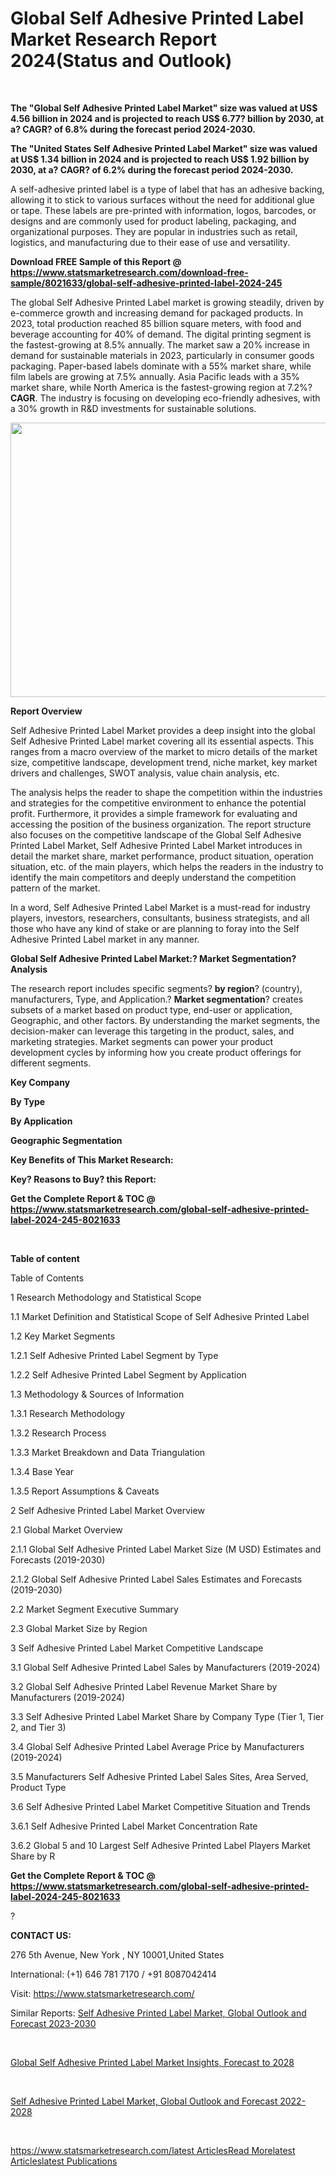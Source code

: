 <h1>Global Self Adhesive Printed Label Market Research Report 2024(Status and Outlook)</h1><br/><p><strong>The "Global Self Adhesive Printed Label Market" size was valued at US$ 4.56 billion in 2024 and is projected to reach US$ 6.77? billion by 2030, at a? <strong>CAGR</strong>? of 6.8% during the forecast period 2024-2030.</strong></p>
 
 
 
 <p><strong>The "United States Self Adhesive Printed Label Market" size was valued at US$ 1.34 billion in 2024 and is projected to reach US$ 1.92 billion by 2030, at a? <strong>CAGR</strong>? of 6.2% during the forecast period 2024-2030.</strong></p>
 
 
 
 <p>A self-adhesive printed label is a type of label that has an adhesive backing, allowing it to stick to various surfaces without the need for additional glue or tape. These labels are pre-printed with information, logos, barcodes, or designs and are commonly used for product labeling, packaging, and organizational purposes. They are popular in industries such as retail, logistics, and manufacturing due to their ease of use and versatility.</p>
 
 
 
 <p><strong>Download FREE Sample of this Report @ <a href="https://www.statsmarketresearch.com/download-free-sample/8021633/global-self-adhesive-printed-label-2024-245">https://www.statsmarketresearch.com/download-free-sample/8021633/global-self-adhesive-printed-label-2024-245</a></strong></p>
 
 
 
 <p>The global Self Adhesive Printed Label market is growing steadily, driven by e-commerce growth and increasing demand for packaged products. In 2023, total production reached 85 billion square meters, with food and beverage accounting for 40% of demand. The digital printing segment is the fastest-growing at 8.5% annually. The market saw a 20% increase in demand for sustainable materials in 2023, particularly in consumer goods packaging. Paper-based labels dominate with a 55% market share, while film labels are growing at 7.5% annually. Asia Pacific leads with a 35% market share, while North America is the fastest-growing region at 7.2%? <strong><strong>CAGR</strong></strong>. The industry is focusing on developing eco-friendly adhesives, with a 30% growth in R&D investments for sustainable solutions.</p>
 
 
 
 <p><img alt="" src="https://www.24marketreports.com/assets/report-images/SelfAdhesivePrintedLabelMarket.png" style="height:439px; width:731px" /></p>
 
 
 
 <p><strong>Report Overview</strong></p>
 
 
 
 <p>Self Adhesive Printed Label Market provides a deep insight into the global Self Adhesive Printed Label market covering all its essential aspects. This ranges from a macro overview of the market to micro details of the market size, competitive landscape, development trend, niche market, key market drivers and challenges, SWOT analysis, value chain analysis, etc.</p>
 
 
 
 <p>The analysis helps the reader to shape the competition within the industries and strategies for the competitive environment to enhance the potential profit. Furthermore, it provides a simple framework for evaluating and accessing the position of the business organization. The report structure also focuses on the competitive landscape of the Global Self Adhesive Printed Label Market, Self Adhesive Printed Label Market introduces in detail the market share, market performance, product situation, operation situation, etc. of the main players, which helps the readers in the industry to identify the main competitors and deeply understand the competition pattern of the market.</p>
 
 
 
 <p>In a word, Self Adhesive Printed Label Market is a must-read for industry players, investors, researchers, consultants, business strategists, and all those who have any kind of stake or are planning to foray into the Self Adhesive Printed Label market in any manner.</p>
 
 
 
 <p><strong>Global Self Adhesive Printed Label Market:? Market Segmentation? Analysis</strong></p>
 
 
 
 <p>The research report includes specific segments? <strong>by region</strong>? (country), manufacturers, Type, and Application.? <strong>Market segmentation</strong>? creates subsets of a market based on product type, end-user or application, Geographic, and other factors. By understanding the market segments, the decision-maker can leverage this targeting in the product, sales, and marketing strategies. Market segments can power your product development cycles by informing how you create product offerings for different segments.</p>
 
 
 
 <p><strong>Key Company</strong></p>
 
 
 
 <p><strong>By Type</strong></p>
 
 
 
 <p><strong><strong>By Application</strong></strong></p>
 
 
 
 <p><strong>Geographic Segmentation</strong></p>
 
 
 
 <p><strong>Key Benefits of This Market Research:</strong></p>
 
 
 
 <p><strong>Key? <strong>Reasons to Buy</strong>? this Report:</strong></p>
 
 
 
 <div><b>Get the Complete Report & TOC @ <a href="https://www.statsmarketresearch.com/global-self-adhesive-printed-label-2024-245-8021633">https://www.statsmarketresearch.com/global-self-adhesive-printed-label-2024-245-8021633</a></b></div>
 
 
 
 <p><br />
 
 <b>Table of content</b></p>
 
 
 
 <p>Table of Contents<br />
 
 1 Research Methodology and Statistical Scope<br />
 
 1.1 Market Definition and Statistical Scope of Self Adhesive Printed Label<br />
 
 1.2 Key Market Segments<br />
 
 1.2.1 Self Adhesive Printed Label Segment by Type<br />
 
 1.2.2 Self Adhesive Printed Label Segment by Application<br />
 
 1.3 Methodology & Sources of Information<br />
 
 1.3.1 Research Methodology<br />
 
 1.3.2 Research Process<br />
 
 1.3.3 Market Breakdown and Data Triangulation<br />
 
 1.3.4 Base Year<br />
 
 1.3.5 Report Assumptions & Caveats<br />
 
 2 Self Adhesive Printed Label Market Overview<br />
 
 2.1 Global Market Overview<br />
 
 2.1.1 Global Self Adhesive Printed Label Market Size (M USD) Estimates and Forecasts (2019-2030)<br />
 
 2.1.2 Global Self Adhesive Printed Label Sales Estimates and Forecasts (2019-2030)<br />
 
 2.2 Market Segment Executive Summary<br />
 
 2.3 Global Market Size by Region<br />
 
 3 Self Adhesive Printed Label Market Competitive Landscape<br />
 
 3.1 Global Self Adhesive Printed Label Sales by Manufacturers (2019-2024)<br />
 
 3.2 Global Self Adhesive Printed Label Revenue Market Share by Manufacturers (2019-2024)<br />
 
 3.3 Self Adhesive Printed Label Market Share by Company Type (Tier 1, Tier 2, and Tier 3)<br />
 
 3.4 Global Self Adhesive Printed Label Average Price by Manufacturers (2019-2024)<br />
 
 3.5 Manufacturers Self Adhesive Printed Label Sales Sites, Area Served, Product Type<br />
 
 3.6 Self Adhesive Printed Label Market Competitive Situation and Trends<br />
 
 3.6.1 Self Adhesive Printed Label Market Concentration Rate<br />
 
 3.6.2 Global 5 and 10 Largest Self Adhesive Printed Label Players Market Share by R</p>
 
 
 
 <div><b>Get the Complete Report & TOC @ <a href="https://www.statsmarketresearch.com/global-self-adhesive-printed-label-2024-245-8021633">https://www.statsmarketresearch.com/global-self-adhesive-printed-label-2024-245-8021633</a></b></div>
 
 
 
 <p>? </p>
 
 
 
 <p><b>CONTACT US:</b><br />
 
 276 5th Avenue, New York , NY 10001,United States<br />
 
 International: (+1) 646 781 7170 / +91 8087042414<br />
 
 Visit: <a href="https://www.statsmarketresearch.com/">https://www.statsmarketresearch.com/</a><br />
 
 Similar Reports: <a href="https://www.statsmarketresearch.com/global-self-adhesive-printed-label-2024-245-8021633">Self Adhesive Printed Label Market, Global Outlook and Forecast 2023-2030</a><br />
 
 <br />
 
 <a href="https://www.statsmarketresearch.com/global-self-adhesive-printed-label-2024-245-8021633">Global Self Adhesive Printed Label Market Insights, Forecast to 2028</a><br />
 
 <br />
 
 <a href="https://www.statsmarketresearch.com/global-self-adhesive-printed-label-2024-245-8021633">Self Adhesive Printed Label Market, Global Outlook and Forecast 2022-2028</a><br />
 
 <br />
 
 <a href="https://gyeongbokgung.com">https://www.statsmarketresearch.com/</a><a href="https://hallyeomaritime.com">latest Articles</a><a href="https://jingwansa.com">Read More</a><a href="https://nguoiviet.jp/">latest Articles</a><a href="https://www.intelmarketresearch.com/">latest Publications</a></p>